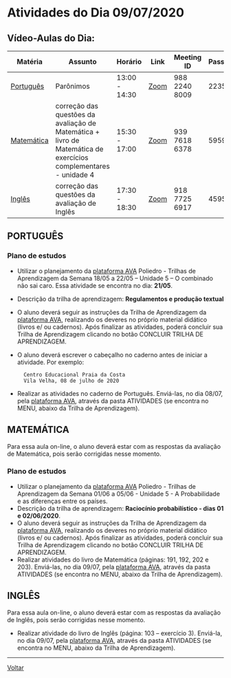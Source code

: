 # Atividades do Dia 09/07/2020

## Vídeo-Aulas do Dia:

| Matéria | Assunto |Horário | Link | Meeting ID | Password |
|---------|---------|--------|------|------------|----------|
| [Português](#português) | Parônimos | 13:00 - 14:30 | [Zoom](https://zoom.us/j/98822408009?pwd=WjJUNHd3by9xZ0I4aEtBU05hSERUQT09) | 988 2240 8009 | 223527 |
| [Matemática](#matemática) | correção das questões da avaliação de Matemática + livro de Matemática de exercícios complementares - unidade 4 | 15:30 - 17:00 | [Zoom](https://zoom.us/j/93976186378?pwd=OGdLckVDcy9scElmTngxNG1hOFRDUT09) | 939 7618 6378 | 595979 |
| [Inglês](#inglês) | correção das questões da avaliação de Inglês | 17:30 - 18:30 | [Zoom](https://zoom.us/j/91877256917?pwd=cW1BVTlDc2FBMDdQdzBsNDFGNlc2dz09) | 918 7725 6917 | 459555 |


## PORTUGUÊS

### Plano de estudos

* Utilizar o planejamento da [plataforma AVA] Poliedro - Trilhas de Aprendizagem da Semana 18/05 a 22/05 – Unidade 5 – O combinado não sai caro. Essa atividade se encontra no dia: **21/05**.
* Descrição da trilha de aprendizagem: **Regulamentos e produção textual**
* O aluno deverá seguir as instruções da Trilha de Aprendizagem da [plataforma AVA], realizando os deveres no próprio material didático (livros e/ ou cadernos). Após finalizar as atividades, poderá concluir sua Trilha de Aprendizagem clicando no botão CONCLUIR TRILHA DE APRENDIZAGEM.
* O aluno deverá escrever o cabeçalho no caderno antes de iniciar a atividade. Por exemplo:

        Centro Educacional Praia da Costa
        Vila Velha, 08 de julho de 2020

* Realizar as atividades no caderno de Português. Enviá-las, no dia 08/07, pela [plataforma AVA], através da pasta ATIVIDADES (se encontra no MENU, abaixo da Trilha de Aprendizagem).

## MATEMÁTICA 

Para essa aula on-line, o aluno deverá estar com as respostas da avaliação de
Matemática, pois serão corrigidas nesse momento.

### Plano de estudos

* Utilizar o planejamento da [plataforma AVA] Poliedro - Trilhas de Aprendizagem da Semana 01/06
a 05/06 - Unidade 5 - A Probabilidade e as diferenças entre os países.
* Descrição da trilha de aprendizagem: **Raciocínio probabilístico - dias 01 e 02/06/2020**.
* O aluno deverá seguir as instruções da Trilha de Aprendizagem da [plataforma AVA], realizando os deveres no próprio material didático (livros e/ ou cadernos). Após finalizar as atividades, poderá concluir sua Trilha de Aprendizagem clicando no botão CONCLUIR TRILHA DE APRENDIZAGEM.
* Realizar atividades do livro de Matemática (páginas: 191, 192, 202 e 203). Enviá-las, no dia 09/07, pela [plataforma AVA], através da pasta ATIVIDADES (se encontra no MENU, abaixo da Trilha de Aprendizagem).

## INGLÊS
 
Para essa aula on-line, o aluno deverá estar com as respostas da avaliação de Inglês, pois serão corrigidas nesse momento.

* Realizar atividade do livro de Inglês (página: 103 – exercício 3). Enviá-la, no dia 09/07, pela [plataforma AVA], através da pasta ATIVIDADES (se encontra no MENU, abaixo da Trilha de Aprendizagem).

---
[Voltar](index.md)


[plataforma AVA]: https://poliedro-ava.azurewebsites.net
